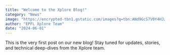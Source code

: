 ```yaml
---
title: "Welcome to the Xplore Blog!"
category: "News"
image: "https://encrypted-tbn1.gstatic.com/images?q=tbn:ANd9GcS7V0Y4HJz-0AaRzG5aLc8T4OWpYLq03kP53fobf8avj8YOK2yxjNvtujM3MoLT6oUoSawl6H5s3e0VSqVDvFjhJN8youKPMPsTTDi7hBjU"
author: "EPFL Xplore Team"
date: "2024-06-01"
---
```


This is the very first post on our new blog! Stay tuned for updates, stories, and technical deep-dives from the Xplore team.

